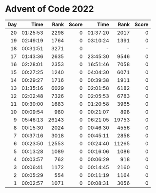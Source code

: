 # Advent of Code 2022


|Day|       Time|   Rank|  Score|       Time|   Rank|  Score|
|--:|----------:|------:|------:|----------:|------:|------:|
| 20|   01:25:53|   2298|      0|   01:37:20|   2017|      0|
| 19|   02:49:19|   1764|      0|   03:10:24|   1391|      0|
| 18   |00:31:51   |3271   |   0   |       -   |   -   |   -|
| 17|   01:43:36|   2635|      0|   23:45:30|   9546|      0|
| 16|   02:28:01|   2353|      0|   16:51:46|   7058|      0|
| 15|   00:27:25|   1240|      0|   04:04:30|   6071|      0|
| 14|   00:29:27|   1716|      0|   00:39:38|   1911|      0|
| 13|   01:35:16|   6029|      0|   02:01:58|   6182|      0|
| 12|   02:02:48|   7326|      0|   02:05:53|   6783|      0|
| 11|   00:30:00|   1683|      0|   01:20:58|   3965|      0|
| 10|   00:09:54|    980|      0|   00:21:07|    898|      0|
|  9|   05:46:13|  26143|      0|   06:21:05|  19753|      0|
|  8|   00:15:30|   2024|      0|   00:46:30|   4556|      0|
|  7|   00:37:16|   3018|      0|   00:45:11|   2858|      0|
|  6|   00:23:50|  12553|      0|   00:24:40|  11265|      0|
|  5|   00:13:28|   1089|      0|   00:16:06|   1086|      0|
|  4|   00:03:57|    762|      0|   00:06:29|    918|      0|
|  3|   00:06:41|   1172|      0|   00:14:45|   2160|      0|
|  2|   00:05:29|    554|      0|   00:11:19|   1164|      0|
|  1|   00:02:57|   1071|      0|   00:08:31|   3056|      0|